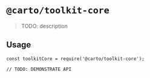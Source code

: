 # `@carto/toolkit-core`

> TODO: description

## Usage

```
const toolkitCore = require('@carto/toolkit-core');

// TODO: DEMONSTRATE API
```
